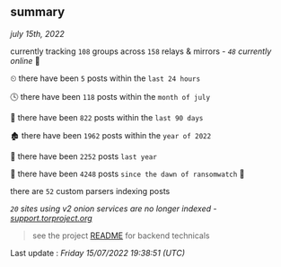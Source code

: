 
## summary
_july 15th, 2022_

currently tracking `108` groups across `158` relays & mirrors - _`48` currently online_ 📡

⏲ there have been `5` posts within the `last 24 hours`

🕓 there have been `118` posts within the `month of july`

📅 there have been `822` posts within the `last 90 days`

🏚 there have been `1962` posts within the `year of 2022`

🚀 there have been `2252` posts `last year`

🦕 there have been `4248` posts `since the dawn of ransomwatch` 🐣

there are `52` custom parsers indexing posts

_`20` sites using v2 onion services are no longer indexed - [support.torproject.org](https://support.torproject.org/onionservices/v2-deprecation/)_

> see the project [README](https://github.com/jmousqueton/ransomwatch#readme) for backend technicals



Last update : _Friday 15/07/2022 19:38:51 (UTC)_

